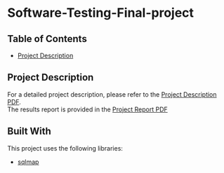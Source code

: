 # Software-Testing-Final-project

## Table of Contents
- [Project Description](#project-description)

## Project Description
For a detailed project description, please refer to the [Project Description PDF](./ST_Project_Final.pdf). <br />
The results report is provided in the [Project Report PDF](./9931061_MohammadMehdiNazari_Project.pdf)

## Built With
This project uses the following libraries:

- [sqlmap](https://sqlmap.org/)
